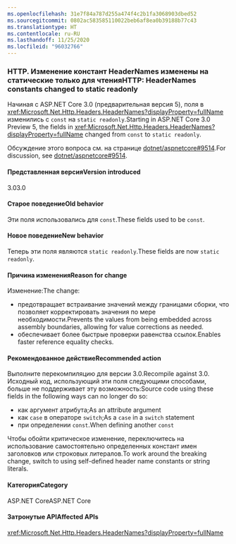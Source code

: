 ```yaml
---
ms.openlocfilehash: 31e7f84a787d255a474f4c2b1fa3068903dbed52
ms.sourcegitcommit: 0802ac583585110022beb6af8ea0b39188b77c43
ms.translationtype: HT
ms.contentlocale: ru-RU
ms.lasthandoff: 11/25/2020
ms.locfileid: "96032766"
---
```

### <a name="http-headernames-constants-changed-to-static-readonly"></a><span data-ttu-id="3cb33-101">HTTP. Изменение констант HeaderNames изменены на статические только для чтения</span><span class="sxs-lookup"><span data-stu-id="3cb33-101">HTTP: HeaderNames constants changed to static readonly</span></span>

<span data-ttu-id="3cb33-102">Начиная с ASP.NET Core 3.0 (предварительная версия 5), поля в <xref:Microsoft.Net.Http.Headers.HeaderNames?displayProperty=fullName> изменились с `const` на `static readonly`.</span><span class="sxs-lookup"><span data-stu-id="3cb33-102">Starting in ASP.NET Core 3.0 Preview 5, the fields in <xref:Microsoft.Net.Http.Headers.HeaderNames?displayProperty=fullName> changed from `const` to `static readonly`.</span></span>

<span data-ttu-id="3cb33-103">Обсуждение этого вопроса см. на странице [dotnet/aspnetcore#9514](https://github.com/dotnet/aspnetcore/issues/9514).</span><span class="sxs-lookup"><span data-stu-id="3cb33-103">For discussion, see [dotnet/aspnetcore#9514](https://github.com/dotnet/aspnetcore/issues/9514).</span></span>

#### <a name="version-introduced"></a><span data-ttu-id="3cb33-104">Представленная версия</span><span class="sxs-lookup"><span data-stu-id="3cb33-104">Version introduced</span></span>

<span data-ttu-id="3cb33-105">3.0</span><span class="sxs-lookup"><span data-stu-id="3cb33-105">3.0</span></span>

#### <a name="old-behavior"></a><span data-ttu-id="3cb33-106">Старое поведение</span><span class="sxs-lookup"><span data-stu-id="3cb33-106">Old behavior</span></span>

<span data-ttu-id="3cb33-107">Эти поля использовались для `const`.</span><span class="sxs-lookup"><span data-stu-id="3cb33-107">These fields used to be `const`.</span></span>

#### <a name="new-behavior"></a><span data-ttu-id="3cb33-108">Новое поведение</span><span class="sxs-lookup"><span data-stu-id="3cb33-108">New behavior</span></span>

<span data-ttu-id="3cb33-109">Теперь эти поля являются `static readonly`.</span><span class="sxs-lookup"><span data-stu-id="3cb33-109">These fields are now `static readonly`.</span></span>

#### <a name="reason-for-change"></a><span data-ttu-id="3cb33-110">Причина изменения</span><span class="sxs-lookup"><span data-stu-id="3cb33-110">Reason for change</span></span>

<span data-ttu-id="3cb33-111">Изменение:</span><span class="sxs-lookup"><span data-stu-id="3cb33-111">The change:</span></span>

* <span data-ttu-id="3cb33-112">предотвращает встраивание значений между границами сборки, что позволяет корректировать значения по мере необходимости.</span><span class="sxs-lookup"><span data-stu-id="3cb33-112">Prevents the values from being embedded across assembly boundaries, allowing for value corrections as needed.</span></span>
* <span data-ttu-id="3cb33-113">обеспечивает более быстрые проверки равенства ссылок.</span><span class="sxs-lookup"><span data-stu-id="3cb33-113">Enables faster reference equality checks.</span></span>

#### <a name="recommended-action"></a><span data-ttu-id="3cb33-114">Рекомендованное действие</span><span class="sxs-lookup"><span data-stu-id="3cb33-114">Recommended action</span></span>

<span data-ttu-id="3cb33-115">Выполните перекомпиляцию для версии 3.0.</span><span class="sxs-lookup"><span data-stu-id="3cb33-115">Recompile against 3.0.</span></span> <span data-ttu-id="3cb33-116">Исходный код, использующий эти поля следующими способами, больше не поддерживает эту возможность:</span><span class="sxs-lookup"><span data-stu-id="3cb33-116">Source code using these fields in the following ways can no longer do so:</span></span>

* <span data-ttu-id="3cb33-117">как аргумент атрибута;</span><span class="sxs-lookup"><span data-stu-id="3cb33-117">As an attribute argument</span></span>
* <span data-ttu-id="3cb33-118">как `case` в операторе `switch`;</span><span class="sxs-lookup"><span data-stu-id="3cb33-118">As a `case` in a `switch` statement</span></span>
* <span data-ttu-id="3cb33-119">при определении `const`.</span><span class="sxs-lookup"><span data-stu-id="3cb33-119">When defining another `const`</span></span>

<span data-ttu-id="3cb33-120">Чтобы обойти критическое изменение, переключитесь на использование самостоятельно определенных констант имен заголовков или строковых литералов.</span><span class="sxs-lookup"><span data-stu-id="3cb33-120">To work around the breaking change, switch to using self-defined header name constants or string literals.</span></span>

#### <a name="category"></a><span data-ttu-id="3cb33-121">Категория</span><span class="sxs-lookup"><span data-stu-id="3cb33-121">Category</span></span>

<span data-ttu-id="3cb33-122">ASP.NET Core</span><span class="sxs-lookup"><span data-stu-id="3cb33-122">ASP.NET Core</span></span>

#### <a name="affected-apis"></a><span data-ttu-id="3cb33-123">Затронутые API</span><span class="sxs-lookup"><span data-stu-id="3cb33-123">Affected APIs</span></span>

<xref:Microsoft.Net.Http.Headers.HeaderNames?displayProperty=fullName>

<!-- 

#### Affected APIs

`T:Microsoft.Net.Http.Headers.HeaderNames`

-->
